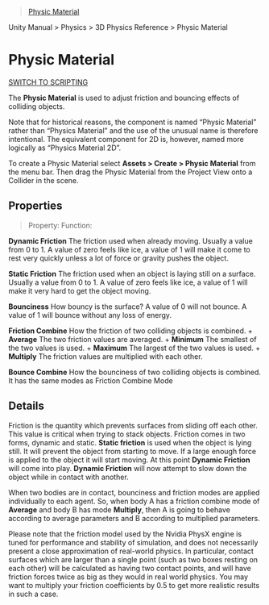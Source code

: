 > [Physic Material](http://docs.unity3d.com/Manual/class-PhysicMaterial.html)

Unity Manual > Physics > 3D Physics Reference > Physic Material

# Physic Material

[SWITCH TO SCRIPTING](http://docs.unity3d.com/ScriptReference/PhysicMaterial.html)

The **Physic Material** is used to adjust friction and bouncing effects of colliding objects.

Note that for historical reasons, the component is named “Physic Material” rather than “Physics Material” and the use of the unusual name is therefore intentional. The equivalent component for 2D is, however, named more logically as “Physics Material 2D”.

To create a Physic Material select **Assets > Create > Physic Material** from the menu bar. Then drag the Physic Material from the Project View onto a Collider in the scene.

## Properties

> Property:   Function:

**Dynamic Friction**    The friction used when already moving. Usually a value from 0 to 1. A value of zero feels like ice, a value of 1 will make it come to rest very quickly unless a lot of force or gravity pushes the object.

**Static Friction** The friction used when an object is laying still on a surface. Usually a value from 0 to 1. A value of zero feels like ice, a value of 1 will make it very hard to get the object moving.

**Bounciness**  How bouncy is the surface? A value of 0 will not bounce. A value of 1 will bounce without any loss of energy.

**Friction Combine**    How the friction of two colliding objects is combined.
    + **Average**   The two friction values are averaged.
    + **Minimum**   The smallest of the two values is used.
    + **Maximum**   The largest of the two values is used.
    + **Multiply**  The friction values are multiplied with each other.

**Bounce Combine**  How the bounciness of two colliding objects is combined. It has the same modes as Friction Combine Mode

## Details

Friction is the quantity which prevents surfaces from sliding off each other. This value is critical when trying to stack objects. Friction comes in two forms, dynamic and static. **Static friction** is used when the object is lying still. It will prevent the object from starting to move. If a large enough force is applied to the object it will start moving. At this point **Dynamic Friction** will come into play. **Dynamic Friction** will now attempt to slow down the object while in contact with another.

When two bodies are in contact, bounciness and friction modes are applied individually to each agent. So, when body A has a friction combine mode of **Average** and body B has mode **Multiply**, then A is going to behave according to average parameters and B according to multiplied parameters.

Please note that the friction model used by the Nvidia PhysX engine is tuned for performance and stability of simulation, and does not necessarily present a close approximation of real-world physics. In particular, contact surfaces which are larger than a single point (such as two boxes resting on each other) will be calculated as having two contact points, and will have friction forces twice as big as they would in real world physics. You may want to multiply your friction coefficients by 0.5 to get more realistic results in such a case.
